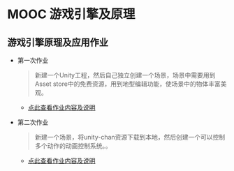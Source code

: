 # MOOC 游戏引擎及原理

## 游戏引擎原理及应用作业

* 第一次作业
    > 新建一个Unity工程，然后自己独立创建一个场景，场景中需要用到Asset store中的免费资源，用到地型编辑功能，使场景中的物体丰富美观。

    * [点此查看作业内容及说明](HuYufei-Works/Assets/Homework-1/README.md)
* 第二次作业
    > 新建一个场景，将unity-chan资源下载到本地，然后创建一个可以控制多个动作的动画控制系统。。

    * [点此查看作业内容及说明](HuYufei-Works/Assets/Homework-2/README.md)